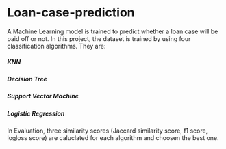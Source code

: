 # Loan-case-prediction
A Machine Learning model is trained to predict whether a loan case will be paid off or not.
In this project, the dataset is trained by using four classification algorithms. They are:
##### KNN
##### Decision Tree
##### Support Vector Machine
##### Logistic Regression
In Evaluation, three similarity scores (Jaccard similarity score, f1 score, logloss score) are caluclated for each algorithm and choosen the best one. 
